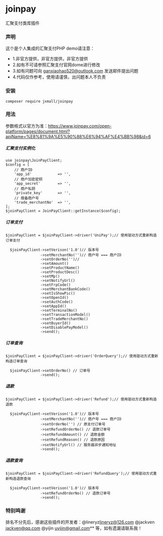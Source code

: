 # joinpay

汇聚支付类库插件

### 声明

这个是个人集成的汇聚支付PHP demo请注意：

- 1.非官方提供，非官方提供，非官方提供
- 2.如有不可请参照汇聚支付官网dome进行修改
- 3.如有问题可向 [ganxiaohao520@outlook.com](ganxiaohao520@outlook.com) 发送邮件提出问题
- 4.代码仅作参考，使用请谨慎，出问题本人不负责

### 安装

```
composer require jxmall/joinpay
```

### 用法

参数格式以官方为准：https://www.joinpay.com/open-platform/pages/document.html?apiName=%E8%81%9A%E5%90%88%E6%94%AF%E4%BB%98&id=6

##### 汇聚支付实例化

```
use joinpay\JoinPayClient;
$config = [
	// 商户ID
    'app_id'            => '',
    // 商户加密密钥
    'app_secret'        => '',
    // 商户私钥
    'private_key'       => '',
    // 报备商户号
    'trade_merchantNo'  => '',
];
$joinPayClient = JoinPayClient::getInstance($config);
```

##### 订单支付

```
$joinPayClient = $joinPayClient->driver('UniPay');// 使用驱动方式重新构造订单支付

  $joinPayClient->setVerison('1.0')// 版本号
                ->setMerchantNo('')// 商户号 === 商户ID
                ->setOrderNo('')// 
                ->setAmount()
                ->setProductName()
                ->setProductDesc()
                ->setMp()
                ->setNotifyUrl()
                ->setFrpCode()
                ->setMerchantBankCode()
                ->setIsShowPic()
                ->setOpenId()
                ->setAuthCode()
                ->setAppId()
                ->setTerminalNo()
                ->setTransactionModel()
                ->setTradeMerchantNo()
                ->setBuyerId()
                ->setDisablePayModel()
                ->send();
```

##### 订单查询

```
$joinPayClient = $joinPayClient->driver('OrderQuery');// 使用驱动方式重新构造订单查询

  $joinPayClient->setOrderNo() // 订单号
                ->send();
```

##### 退款

```
$joinPayClient = $joinPayClient->driver('Refund');// 使用驱动方式重新构造退款

  $joinPayClient->setVerison('1.0')// 版本号
                ->setMerchantNo('')// 商户号 === 商户ID
                ->setOrderNo('') // 原支付订单号
                ->setRefundOrderNo() // 退款订单号
                ->setRefundAmount() // 退款金额
                ->setRefundReason() // 退款原因
                ->setNotifyUrl() // 服务器异步通知地址
                ->send();
```

##### 退款查询

```
$joinPayClient = $joinPayClient->driver('RefundQuery');// 使用驱动方式重新构造退款查询

  $joinPayClient->setVerison('1.0')// 版本号
  				->setRefundOrderNo() // 退款订单号
                ->send();
```



### 特别鸣谢

排名不分先后，感谢这些插件的开发者：@lineryz<lineryz@126.com>  @jackven <jackven@qq.com>    @yijin <uyijin@gmail.com>** 等，如有遗漏请联系我！